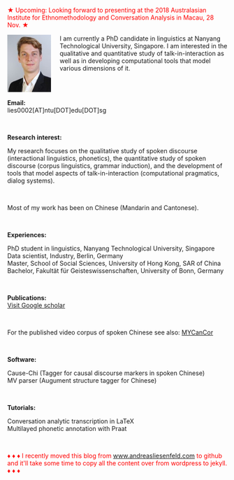 <font color="red">&#9733; Upcoming: Looking forward to presenting at the 2018 Australasian Institute for Ethnomethodology and Conversation Analysis in Macau, 28 Nov. &#9733;</font><br />

<p><img src="pic.jpg" alt="Picture" style="float:left;border:2;margin-right: 20px;">

I am currently a PhD candidate in linguistics at Nanyang Technological University, Singapore. I am interested in the qualitative and quantitative study of talk-in-interaction as well as in developing computational tools that model various dimensions of it.<br />

<br />
<br />

<b>Email:</b> <br> 
lies0002[AT]ntu[DOT]edu[DOT]sg<br>

<br />

<b>Research interest:</b> <br>

My research focuses on the qualitative study of spoken discourse (interactional linguistics, phonetics), the quantitative study of spoken discourse (corpus linguistics, grammar induction), and the development of tools that model aspects of talk-in-interaction (computational pragmatics, dialog systems).<br />

<br />

Most of my work has been on Chinese (Mandarin and Cantonese).<br />

<br />

<b>Experiences:</b> <br>


PhD student in linguistics, Nanyang Technological University, Singapore<br>
Data scientist, Industry, Berlin, Germany<br>
Master, School of Social Sciences, University of Hong Kong, SAR of China<br>
Bachelor, Fakultät für Geisteswissenschaften, University of Bonn, Germany<br />

<br />

<b>Publications:</b> <br>
<a href="https://scholar.google.com/citations?user=pMjOZNsAAAAJ">Visit Google scholar</a><br />

<br />

For the published video corpus of spoken Chinese see also: <a href="https://liesenf.github.io/mycancor">MYCanCor</a><br />

<br />

<b>Software:</b><br>

Cause-Chi (Tagger for causal discourse markers in spoken Chinese)<br>
MV parser (Augument structure tagger for Chinese) <br>

<br />

<b>Tutorials:</b><br>

Conversation analytic transcription in LaTeX<br>
Multilayed phonetic annotation with Praat<br>

<br />

<font color="red">&#9830; &#9830; &#9830; I recently moved this blog from www.andreasliesenfeld.com to github and it'll take some time to copy all the content over from wordpress to jekyll. &#9830; &#9830; &#9830;</font><br />

<br />
